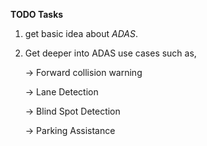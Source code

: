 **TODO Tasks**

1) get basic idea about *ADAS*.

2) Get deeper into ADAS use cases such as,
    
    -> Forward collision warning
    
    -> Lane Detection
    
    -> Blind Spot Detection
    
    -> Parking Assistance
